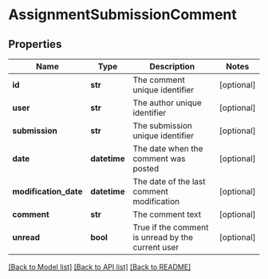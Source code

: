 # AssignmentSubmissionComment

## Properties
Name | Type | Description | Notes
------------ | ------------- | ------------- | -------------
**id** | **str** | The comment unique identifier | [optional] 
**user** | **str** | The author unique identifier | [optional] 
**submission** | **str** | The submission unique identifier | [optional] 
**date** | **datetime** | The date when the comment was posted | [optional] 
**modification_date** | **datetime** | The date of the last comment modification | [optional] 
**comment** | **str** | The comment text | [optional] 
**unread** | **bool** | True if the comment is unread by the current user | [optional] 

[[Back to Model list]](../README.md#documentation-for-models) [[Back to API list]](../README.md#documentation-for-api-endpoints) [[Back to README]](../README.md)


